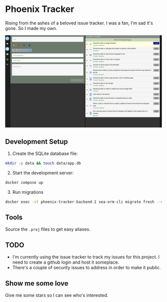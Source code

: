 # Phoenix Tracker

Rising from the ashes of a beloved issue tracker. I was a fan, I'm sad it's gone. So I made my own.

![Phoenix Tracker Demo](https://github.com/skylerparr/phoenix_tracker/blob/main/media/IssueTracker.gif?raw=true)

## Development Setup

1. Create the SQLite database file:
```bash
mkdir -p data && touch data/app.db
```
2. Start the development server:
```bash
docker compose up
```
3. Run migrations
```bash
docker exec -it phoenix-tracker-backend-1 sea-orm-cli migrate fresh --database-url sqlite:/data/app.db
```

## Tools

Source the `.proj` files to get easy aliases.

## TODO

* I'm currently using the issue tracker to track my issues for this project. I need to create 
a github login and host it someplace.
* There's a couple of security issues to address in order to make it public.

## Show me some love

Give me some stars so I can see who's interested.
